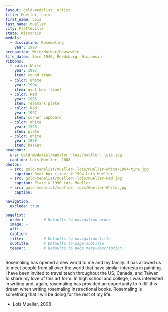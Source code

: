 ```yaml
---
layout: gold-medalist__artist
title: Mueller, Lois
first_name: Lois
last_name: Mueller
city: Platteville
state: Wisconsin
medals: 
  - discipline: Rosemaling
    year: 1998
occupation: Wife/Mother/Housewife
life_dates: Born 1946, Reedsburg, Wisconsin
ribbons:
  - color: White
    year: 1993
    item: round trunk
  - color: White
    year: 1994
    item: oval box (tine)
  - color: Red
    year: 1996
    item: Telemark plate
  - color: Red
    year: 1997
    item: corner cupboard
  - color: White
    year: 1998
    item: plate
  - color: White
    year: 1998
    item: basket
headshot:
  src: gold-medalist/mueller--lois/mueller--lois.jpg
  caption: Lois Mueller, 2008
photos:
  - src: gold-medalist/mueller--lois/Mueller-white-1994-tine.jpg
    caption: Oval box (tine) © 1994 Lois Mueller
  - src: gold-medalist/mueller--lois/Mueller-Red.jpg
    caption: Plate © 1996 Lois Mueller
  - src: gold-medalist/mueller--lois/Mueller-White.jpg
    caption:

navigation:
  exclude: true

pagelist:
  order:         # Defaults to navigation order  
  image: ~
  alt:
  caption:
  title:         # Defaults to navigation title
  subtitle:      # Defaults to page subtitle
  teaser:        # Defaults to page meta-description  
---
```

Rosemaling has opened a new world to me and my family.  It has allowed us to meet people from all over the world that have similar interests in painting.  I have been invited to travel teach throughout the US, Canada, and Taiwan to share my love of this art form.  In high school and college, I was interested in writing and, again, rosemaling has provided an opportunity to fulfill this dream when writing rosemaling instructional books.  Rosemaling is something that I will be doing for the rest of my life.

- Lois Mueller, 2008
